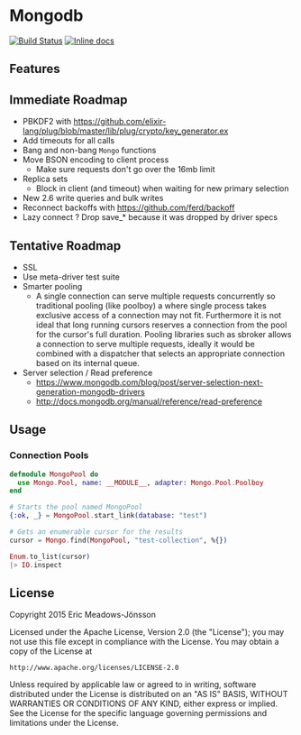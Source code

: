 Mongodb
=======

[![Build Status](https://travis-ci.org/ericmj/mongodb.svg?branch=master)](https://travis-ci.org/ericmj/mongodb)
[![Inline docs](http://inch-ci.org/github/ericmj/mongodb.svg)](http://inch-ci.org/github/ericmj/mongodb)

## Features

## Immediate Roadmap

  * PBKDF2 with https://github.com/elixir-lang/plug/blob/master/lib/plug/crypto/key_generator.ex
  * Add timeouts for all calls
  * Bang and non-bang `Mongo` functions
  * Move BSON encoding to client process
    - Make sure requests don't go over the 16mb limit
  * Replica sets
    - Block in client (and timeout) when waiting for new primary selection
  * New 2.6 write queries and bulk writes
  * Reconnect backoffs with https://github.com/ferd/backoff
  * Lazy connect
  ? Drop save_* because it was dropped by driver specs

## Tentative Roadmap

  * SSL
  * Use meta-driver test suite
  * Smarter pooling
    - A single connection can serve multiple requests concurrently so traditional pooling (like poolboy) a where single process takes exclusive access of a connection may not fit. Furthermore it is not ideal that long running cursors reserves a connection from the pool for the cursor's full duration. Pooling libraries such as sbroker allows a connection to serve multiple requests, ideally it would be combined with a dispatcher that selects an appropriate connection based on its internal queue.
  * Server selection / Read preference
    - https://www.mongodb.com/blog/post/server-selection-next-generation-mongodb-drivers
    - http://docs.mongodb.org/manual/reference/read-preference

## Usage

### Connection Pools

```elixir
defmodule MongoPool do
  use Mongo.Pool, name: __MODULE__, adapter: Mongo.Pool.Poolboy
end

# Starts the pool named MongoPool
{:ok, _} = MongoPool.start_link(database: "test")

# Gets an enumerable cursor for the results
cursor = Mongo.find(MongoPool, "test-collection", %{})

Enum.to_list(cursor)
|> IO.inspect
```

## License

Copyright 2015 Eric Meadows-Jönsson

Licensed under the Apache License, Version 2.0 (the "License");
you may not use this file except in compliance with the License.
You may obtain a copy of the License at

    http://www.apache.org/licenses/LICENSE-2.0

Unless required by applicable law or agreed to in writing, software
distributed under the License is distributed on an "AS IS" BASIS,
WITHOUT WARRANTIES OR CONDITIONS OF ANY KIND, either express or implied.
See the License for the specific language governing permissions and
limitations under the License.
